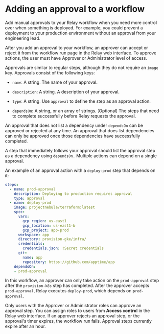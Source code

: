 # Adding an approval to a workflow

Add manual approvals to your Relay workflow when you need more control over when something is deployed. For example, you could prevent a deployment to your production environment without an approval from your engineering lead.

After you add an approval to your workflow, an approver can accept or reject it from the workflow run page in the Relay web interface. To approve actions, the user must have Approver or Administrator level of access.

Approvals are similar to regular steps, although they do not require an `image` key. Approvals consist of the following keys:

-   `name`: A string. The name of your approval.

-   `description`: A string. A description of your approval.

-   `type`: A string. Use `approval` to define the step as an approval action.

-   `dependsOn`: A string, or an array of strings. (Optional) The steps that need to complete successfully before Relay requests the approval.

An approval that does not list a dependency under `dependsOn` can be approved or rejected at any time. An approval that does list dependencies can only be approved once those dependencies have successfully completed.

A step that immediately follows your approval should list the approval step as a dependency using `dependsOn.` Multiple actions can depend on a single approval.

An example of an approval action with a `deploy-prod` step that depends on it:

```yaml
steps:
  - name: prod-approval
    description: Deploying to production requires approval
    type: approval
  - name: deploy-prod
    image: projectnebula/terraform:latest
    spec:
      vars:
        gcp_region: us-east1
        gcp_location: us-east1-b
        gcp_project: app-prod
      workspace: app
      directory: provision-gke/infra/
      credentials:
        credentials.json: !Secret credentials
      git:
        name: app
        repository: https://github.com/apptime/app
    dependsOn:
    - prod-approval
```

In this workflow, an approver can only take action on the `prod-approval` step after the `provision-k8s` step has completed. After the approver accepts `prod-approval`, Relay executes `deploy-prod`, which depends on `prod-approval`.

Only users with the Approver or Administrator roles can approve an approval step. You can assign roles to users from **Access control** in the Relay web interface. If an approver rejects an approval step, or the approval's timer expires, the workflow run fails. Approval steps currently expire after an hour.